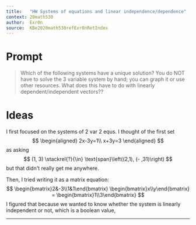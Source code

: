 ```yaml
---
title:   "HW Systems of equations and linear independence/dependence"
context: 20math530
author:  Exr0n
source:  KBe2020math530refExr0nRetIndex
---
```


# Prompt
> Which of the following systems have a unique solution? You do NOT have to solve the 3 variable system by hand; you can graph it or use other resources.
> What does this have to do with linearly dependent/independent vectors??

# Ideas
I first focused on the systems of 2 var 2 equs. I thought of the first set
$$
\begin{aligned}
2x-3y=1\\
x+3y=3
\end{aligned}
$$
as asking
$$
(1, 3) \stackrel{?}{\in} \text{span}\left((2,1), (- ,31)\right)
$$
but that didn't really get me anywhere.

Then, I tried writing it as a matrix equation:
$$
\begin{bmatrix}2&-3\\1&1\end{bmatrix} \begin{bmatrix}x\\y\end{bmatrix} = \begin{bmatrix}1\\3\end{bmatrix}
$$
I figured that because we wanted to know whether the system is linearly independent or not, which is a boolean value, 

---
